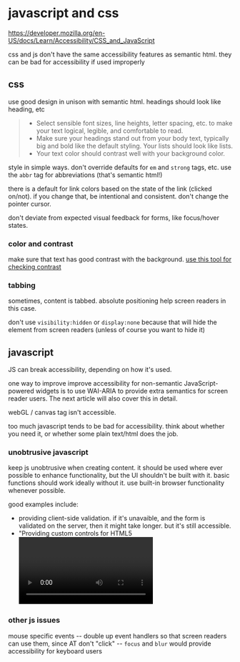 # javascript and css
https://developer.mozilla.org/en-US/docs/Learn/Accessibility/CSS_and_JavaScript

css and js don't have the same accessibility features as semantic html. they can be bad for accessibility if used improperly

## css
use good design in unison with semantic html. headings should look like heading, etc

> - Select sensible font sizes, line heights, letter spacing, etc. to make your text logical, legible, and comfortable to read.
> - Make sure your headings stand out from your body text, typically big and bold like the default styling. Your lists should look like lists.
> - Your text color should contrast well with your background color.

style in simple ways. don't override defaults for `em` and `strong` tags, etc. use the `abbr` tag for abbreviations (that's semantic html!)

there is a default for link colors based on the state of the link (clicked on/not). if you change that, be intentional and consistent. don't change the pointer cursor.

don't deviate from expected visual feedback for forms, like focus/hover states.

### color and contrast
make sure that text has good contrast with the background. [use this tool for checking contrast](https://webaim.org/resources/contrastchecker/)

### tabbing
sometimes, content is tabbed. absolute positioning help screen readers in this case. 

don't use `visibility:hidden` or `display:none` because that will hide the element from screen readers (unless of course you want to hide it)

## javascript
JS can break accessibility, depending on how it's used.

one way to improve improve accessibility for non-semantic JavaScript-powered widgets is to use WAI-ARIA to provide extra semantics for screen reader users. The next article will also cover this in detail.

webGL / canvas tag isn't accessible.

too much javascript tends to be bad for accessibility. think about whether you need it, or whether some plain text/html does the job.

### unobtrusive javascript
keep js unobtrusive when creating content. it should be used where ever possible to enhance functionality, but the UI shouldn't be built with it. basic functions should work ideally without it. use built-in browser functionality whenever possible.

good examples include:
- providing client-side validation. if it's unavaible, and the form is validated on the server, then it might take longer. but it's still accessible.
- "Providing custom controls for HTML5 <video>s that are accessible to keyboard-only users, along with a direct link to the video that can be used to access it if JavaScript is not available (the default <video> browser controls aren't keyboard accessible in most browsers)."


### other js issues

mouse specific events -- double up event handlers so that screen readers can use them, since AT don't "click" -- `focus` and `blur` would provide accessibility for keyboard users

